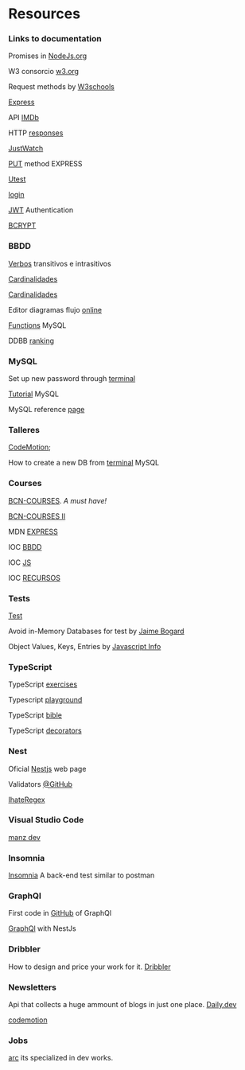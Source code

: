 # Resources

### Links to documentation


Promises in [NodeJs.org](https://nodejs.dev/learn/understanding-javascript-promises)

W3 consorcio [w3.org](https://www.w3.org/)

Request methods by [W3schools](https://www.w3schools.com/tags/ref_httpmethods.asp)

[Express](https://expressjs.com/)

API [IMDb](https://imdb-api.com/api)

HTTP [responses](https://developer.mozilla.org/en-US/docs/Web/HTTP/Status#successful_responses)

[JustWatch](https://www.justwatch.com/)

[PUT](https://www.tabnine.com/code/javascript/functions/express/Express/put) method EXPRESS

[Utest](https://www.utest.com/)

[login](https://heynode.com/tutorial/process-user-login-form-expressjs/)

[JWT](https://jwt.io/) Authentication

[BCRYPT](https://www.npmjs.com/package/bcrypt)

### BBDD

[Verbos](https://www.ejemplos.co/100-ejemplos-de-verbos-transitivos-e-intransitivos/) transitivos e intrasitivos

[Cardinalidades](http://basededatosaplicado.blogspot.com/2011/10/v-behaviorurldefaultvmlo.html)

[Cardinalidades](https://sites.google.com/site/bdavanzadas168/speaking-evidence/1-4-cardinalidad)

Editor diagramas flujo [online](https://www.yworks.com/yed-live/)

[Functions](https://dev.mysql.com/doc/refman/8.0/en/built-in-function-reference.html) MySQL

DDBB [ranking](https://db-engines.com/en/ranking)





### MySQL

Set up new password through [terminal](https://stackoverflow.com/questions/33467337/reset-mysql-root-password-using-alter-user-statement-after-install-on-mac)

[Tutorial](https://www.mysqltutorial.org/) MySQL

MySQL reference [page](https://dev.mysql.com/doc/refman/8.0/en/join.html)


### Talleres

[CodeMotion](https://codemotion.com);

How to create a new DB from [terminal](https://www.inmotionhosting.com/support/server/databases/create-a-mysql-database/) MySQL

### Courses 

[BCN-COURSES](https://bcncodes-academy.web.app/courses/courses.html). *A must have!*

[BCN-COURSES II](https://bcncodes-academy-lessons.web.app/)

MDN [EXPRESS](https://github.com/mdn/express-locallibrary-tutorial)

IOC [BBDD](https://ioc.xtec.cat/materials/FP/Recursos/fp_asx_m02_/web/fp_asx_m02_htmlindex/index.html)

IOC [JS](https://ioc.xtec.cat/materials/FP/Recursos/fp_daw_m06_/web/fp_daw_m06_htmlindex/index.html)

IOC [RECURSOS](https://ioc.xtec.cat/educacio/recursos#qg9njy5hhlm)

### Tests

[Test](https://www.testdome.com/tests)

Avoid in-Memory Databases for test by [Jaime Bogard](https://jimmybogard.com/avoid-in-memory-databases-for-tests/)

Object Values, Keys, Entries by [Javascript Info](https://javascript.info/keys-values-entries)


### TypeScript

TypeScript [exercises](https://typescript-exercises.github.io)

Typescript [playground](https://www.typescriptlang.org/play)

TypeScript [bible](https://www.typescriptlang.org)

TypeScript [decorators](https://blog.logrocket.com/a-practical-guide-to-typescript-decorators/)

### Nest

Oficial [Nestjs](https://docs.nestjs.com/) web page 

Validators [@GitHub](https://github.com/typestack/class-validator)

[IhateRegex](https://ihateregex.io/)

### Visual Studio Code

[manz dev](https://manz.dev/)

### Insomnia

[Insomnia](https://docs.insomnia.rest/insomnia/get-started) A back-end test similar to postman

### GraphQl

First code in [GitHub](https://github.com/nestjs/nest/tree/master/sample/23-graphql-code-first) of GraphQl

[GraphQl](https://docs.nestjs.com/graphql/quick-start) with NestJs

### Dribbler

How to design and price your work for it. [Dribbler](https://dribbble.com/)

### Newsletters

Api that collects a huge ammount of blogs in just one place. [Daily.dev](https://app.daily.dev/)

[codemotion](https://www.codemotion.com/)

### Jobs

[arc](https://arc.dev/) its specialized in dev works.







